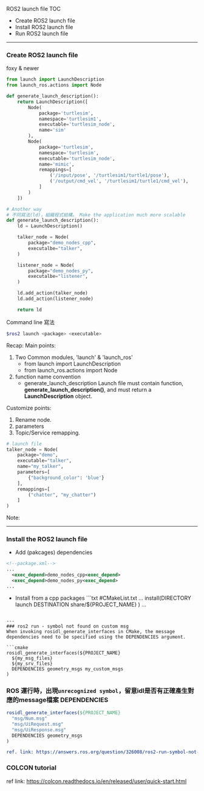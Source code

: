 ROS2 launch file
TOC
- Create ROS2 launch file
- Install ROS2 launch file 
- Run ROS2 launch file

---
### Create ROS2 launch file

foxy & newer

```python
from launch import LaunchDescription
from launch_ros.actions import Node

def generate_launch_description():
    return LaunchDescription([
        Node(
            package='turtlesim',
            namespace='turtlesim1',
            executable='turtlesim_node',
            name='sim'
        ),
        Node(
            package='turtlesim',
            namespace='turtlesim',
            executable='turtlesim_node',
            name='mimic',
            remappings=[
                ('/input/pose', '/turtlesim1/turtle1/pose'),
                ('/output/cmd_vel', '/turtlesim1/turtle1/cmd_vel'),
            ]
        )
    ])

# Another way
# 不同寫法(ld)，組織程式結構。 Make the application much more scalable
def generate_launch_description():
    ld = LaunchDescription()

    talker_node = Node(
        package="demo_nodes_cpp",
        executalbe="talker",
    )

    listener_node = Node(
        package="demo_nodes_py",
        executalbe="listener",
    )

    ld.add_action(talker_node)
    ld.add_action(listener_node)

    return ld
```

Command line 寫法
```sh
$ros2 launch <package> <executable>
```

Recap:
Main points:
1. Two Common modules, 'launch' & 'launch_ros'
   * from launch import LaunchDescription
   * from launch_ros.actions import Node 
2. function name convention
   * generate_launch_description
   Launch file must contain function, **generate_launch_description()**, and must return a **LaunchDescription** object.
 
Customize points:
1. Rename node. 
2. parameters
3. Topic/Service remapping. 
``` py 
# launch file
talker_node = Node(
    package="demo",
    executable="talker",
    name="my_talker",
    parameters=[
        {"background_color": 'blue'}
    ],
    remappings=[
        ("chatter", "my_chatter")
    ]
)
```

Note:

---
### Install the ROS2 launch file
* Add (pakcages) dependencies
```xml
<!--package.xml-->
...
  <exec_depend>demo_nodes_cpp<exec_depend>
  <exec_depend>demo_nodes_py<exec_depend>
...
```
* Install from a cpp packages ```txt
#CMakeList.txt
...
install(DIRECTORY
  launch
  DESTINATION share/${PROJECT_NAME}
)
...
```

---
### ros2 run - symbol not found on custom msg
When invoking rosidl_generate_interfaces in CMake, the message dependencies need to be specified using the DEPENDENCIES argument.

```cmake
rosidl_generate_interfaces(${PROJECT_NAME}
  ${my_msg_files}
  ${my_srv_files}
  DEPENDENCIES geometry_msgs my_custom_msgs
)
```

### ROS 運行時，出現`unrecognized symbol`，留意idl是否有正確產生對應的message檔案 <b>DEPENDENCIES</b>
```cmake
rosidl_generate_interfaces(${PROJECT_NAME}
  "msg/Num.msg"
  "msg/UiRequest.msg"
  "msg/UiResponse.msg"
  DEPENDENCIES geometry_msgs
)

ref. link: https://answers.ros.org/question/326008/ros2-run-symbol-not-found-on-custom-msg/
```

### COLCON tutorial 
ref link: https://colcon.readthedocs.io/en/released/user/quick-start.html